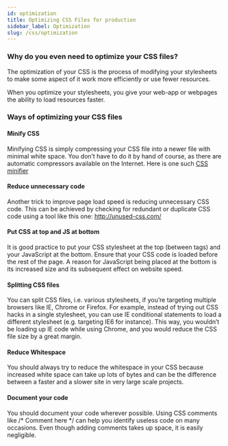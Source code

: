 ```yaml
---
id: optimization
title: Optimizing CSS Files for production
sidebar_label: Optimization
slug: /css/optimization
---
```


### Why do you even need to optimize your CSS files?

The optimization of your CSS  is the process of modifying your stylesheets to make some aspect of it work more efficiently or use fewer resources.

When you optimize your stylesheets, you give your web-app or webpages the ability to load resources faster.

### Ways of optimizing your CSS files

#### Minify CSS

Minifying CSS is simply compressing your CSS file into a newer file with minimal white space. You don’t have to do it by hand of course, as there are automatic compressors available on the Internet. Here is one such [CSS minifier](http://www.cssminifier.com/)

#### Reduce unnecessary code
Another trick to improve page load speed is reducing unnecessary CSS code. This can be achieved by checking for redundant or duplicate CSS code using a tool like this one: http://unused-css.com/

#### Put CSS at top and JS at bottom
It is good practice to put your CSS stylesheet at the top (between <head> </head> tags) and your JavaScript at the bottom. Ensure that your CSS code is loaded before the rest of the page. A reason for JavaScript being placed at the bottom is its increased size and its subsequent effect on website speed.

#### Splitting CSS files
You can split CSS files, i.e. various stylesheets, if you’re targeting multiple browsers like IE, Chrome or Firefox. For example, instead of trying out CSS hacks in a single stylesheet, you can use IE conditional statements to load a different stylesheet (e.g. targeting IE6 for instance). This way, you wouldn’t be loading up IE code while using Chrome, and you would reduce the CSS file size by a great margin.

#### Reduce Whitespace
You should always try to reduce the whitespace in your CSS because increased white space can take up lots of bytes and can be the difference between a faster and a slower site in very large scale projects.

#### Document your code
You should document your code wherever possible. Using CSS comments like /* Comment here */ can help you identify useless code on many occasions. Even though adding comments takes up space, it is easily negligible.

 
